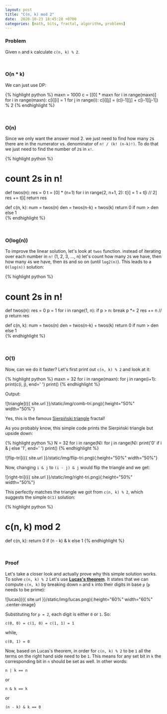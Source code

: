 ```yaml
---
layout: post
title: "C(n, k) mod 2"
date:  2020-10-23 18:45:28 +0700
categories: [math, bits, fractal, algorithm, problems]
---
```


### Problem

Given `n` and `k` calculate `c(n, k) % 2`.

<br/>

### O(n * k)
We can just use DP:

{% highlight python %}
maxn = 1000
c = [[0] * maxn for i in range(maxn)]
for i in range(maxn):
    c[i][i] = 1
    for j in range(i):
        c[i][j] = (c[i-1][j] + c[i-1][j-1]) % 2
{% endhighlight %}

<br/>

### O(n)
Since we only want the answer mod 2. we just need to find how many `2`s there are in the numerator vs. denominator of `n! / (k! (n-k)!)`. To do that we just need to find the number of `2`s in `x!`.

{% highlight python %}
# count 2s in n!
def twos(n):
    res = 0
    t = [0] * (n+1)
    for i in range(2, n+1, 2):
        t[i] = 1 + t[i // 2]
        res += t[i]
    return res

def c(n, k):
    num = twos(n)
    den = twos(n-k) + twos(k)
    return 0 if num > den else 1  
{% endhighlight %}

<br/>

### O(log(n))
To improve the linear solution, let's look at `twos` function. instead of iterating over each number in `n!` (1, 2, 3, ..., n) let's count how many `2`s we have, then how many `4`s we have, then `8`s and so on (until `log2(n)`). This leads to a `O(log(n))` solution:

{% highlight python %}
# count 2s in n!
def twos(n):
    res = 0
    p = 1
    for i in range(1, n):
        if p > n:
            break
        p *= 2
        res += n // p
    return res

def c(n, k):
    num = twos(n)
    den = twos(n-k) + twos(k)
    return 0 if num > den else 1  
{% endhighlight %}

<br/>

### O(1)

Now, can we do it faster? Let's first print out `c(n, k) % 2` and look at it:

{% highlight python %}
maxn = 32
for i in range(maxn):
    for j in range(i+1):
        print(c(i, j), end=' ')
    print()
{% endhighlight %}

Output:

![triangle]({{ site.url }}/static/img/comb-tri.png){:height="50%" width="50%"}

Yes, this is the famous [Sierpiński triangle][wiki-tri] fractal!

As you probably know, this simple code prints the Sierpiński triangle but upside down:

{% highlight python %}
N = 32
for i in range(N):
    for j in range(N):
        print('0' if i & j else '1', end=' ')
    print()
{% endhighlight %}

![flip-tri]({{ site.url }}/static/img/flip-tri.png){:height="50%" width="50%"}

Now, changing `i & j` to `(i - j) & j` would flip the triangle and we get:

![right-tri]({{ site.url }}/static/img/right-tri.png){:height="50%" width="50%"}

This perfectly matches the triangle we got from `c(n, k) % 2`, which suggests the simple `O(1)` solution:

{% highlight python %}
# c(n, k) mod 2
def c(n, k):
    return 0 if (n - k) & k else 1
{% endhighlight %}

<br/>

### Proof

Let's take a closer look and actually prove why this simple solution works. To solve `c(n, k) % 2` Let's use [**Lucas's theorem**][lucas-theorem]. It states that we can compute `c(n, k)` by breaking down `n` and `k` into their digits in base `p` (`p` needs to be prime):

![lucas]({{ site.url }}/static/img/lucas.png){:height="60%" width="60%" .center-image}

Substituting for `p = 2`, each digit is either `0` or `1`. So:
```
c(0, 0) = c(1, 0) = c(1, 1) = 1
```

while,

```
c(0, 1) = 0
```

Now, based on Lucas's theorem, in order for `c(n, k) % 2` to be `1` all the terms on the right hand side need to be `1`. This means for any set bit in `k` the corresponding bit in `n` should be set as well. In other words:

```
n | k == n
```

or 

```
n & k == k
```

or

```
(n - k) & k == 0
```

<br/>


[wiki-tri]: https://en.wikipedia.org/wiki/Sierpi%C5%84ski_triangle
[lucas-theorem]: https://en.wikipedia.org/wiki/Lucas%27s_theorem